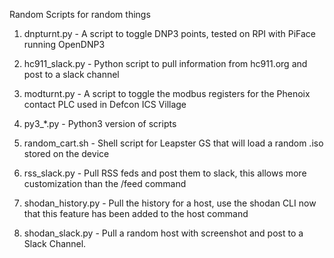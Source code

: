 Random Scripts for random things 

1) dnpturnt.py - A script to toggle DNP3 points, tested on RPI with PiFace running OpenDNP3

2) hc911_slack.py - Python script to pull information from hc911.org and post to a slack channel

3) modturnt.py - A script to toggle the modbus registers for the Phenoix contact PLC used in Defcon ICS Village

4) py3_*.py - Python3 version of scripts

5) random_cart.sh - Shell script for Leapster GS that will load a random .iso stored on the device

6) rss_slack.py - Pull RSS feds and post them to slack, this allows more customization than the /feed command

7) shodan_history.py - Pull the history for a host, use the shodan CLI now that this feature has been added to the host command

8) shodan_slack.py - Pull a random host with screenshot and post to a Slack Channel. 

